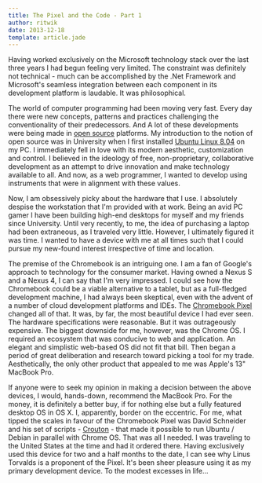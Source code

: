 ```yaml
---
title: The Pixel and the Code - Part 1
author: ritwik
date: 2013-12-18
template: article.jade
---
```


Having worked exclusively on the Microsoft technology stack over the last three years I had begun feeling very limited. The constraint was definitely not technical - much can be accomplished by the .Net Framework and Microsoft's seamless integration between each component in its development platform is laudable. It was philosophical.

<span class="more"></span>

The world of computer programming had been moving very fast. Every day there were new concepts, patterns and practices challenging the conventionality of their predecessors. And A lot of these developments were being made in [open source](http://en.wikipedia.org/wiki/Open-source_software) platforms. My introduction to the notion of open source was in University when I first installed [Ubuntu Linux 8.04](http://en.wikipedia.org/wiki/Hardy_Heron#Ubuntu_8.04_LTS_.28Hardy_Heron.29) on my PC. I immediately fell in love with its modern aesthetic, customization and control. I believed in the ideology of free, non-proprietary, collaborative development as an attempt to drive innovation and make technology available to all. And now, as a web programmer, I wanted to develop using instruments that were in alignment with these values.

Now, I am obsessively picky about the hardware that I use. I absolutely despise the workstation that I'm provided with at work. Being an avid PC gamer I have been building high-end desktops for myself and my friends since University. Until very recently, to me, the idea of purchasing a laptop had been extraneous, as I traveled very little. However, I ultimately figured it was time. I wanted to have a device with me at all times such that I could pursue my new-found interest irrespective of time and location. 

The premise of the Chromebook is an intriguing one. I am a fan of Google's approach to technology for the consumer market. Having owned a Nexus S and a Nexus 4, I can say that I'm very impressed. I could see how the Chromebook could be a viable alternative to a tablet, but as a full-fledged development machine, I had always been skeptical, even with the advent of a number of cloud development platforms and IDEs. The [Chromebook Pixel](https://www.google.com/intl/en/chrome/devices/chromebook-pixel/) changed all of that. It was, by far, the most beautiful device I had ever seen. The hardware specifications were reasonable. But it was outrageously expensive. The biggest downside for me, however, was the Chrome OS. I required an ecosystem that was conducive to web and application. An elegant and simplistic web-based OS did not fit that bill. Then began a period of great deliberation and research toward picking a tool for my trade. Aesthetically, the only other product that appealed to me was Apple's 13" MacBook Pro.

If anyone were to seek my opinion in making a decision between the above devices, I would, hands-down, recommend the MacBook Pro. For the money, it is definitely a better buy, if for nothing else but a fully featured desktop OS in OS X. I, apparently, border on the eccentric. For me, what tipped the scales in favour of the Chromebook Pixel was David Schneider and his set of scripts - [Crouton](https://github.com/dnschneid/crouton) - that made it possible to run Ubuntu / Debian in parallel with Chrome OS. That was all I needed. I was traveling to the United States at the time and had it ordered there. Having exclusively used this device for two and a half months to the date, I can see why Linus Torvalds is a proponent of the Pixel. It's been sheer pleasure using it as my primary development device. To the modest excesses in life...